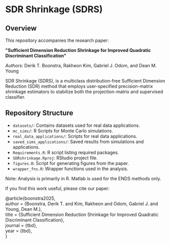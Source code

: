 # SDR Shrinkage (SDRS)

## Overview

This repository accompanies the research paper:

**"Sufficient Dimension Reduction Shrinkage for Improved Quadratic
Discriminant Classification"** 

*Authors:* Derik T. Boonstra, Rakheon Kim, Gabriel J. Odom, and Dean M. Young

SDR Shrinkage (SDRS), is a multiclass distribution-free Sufficient Dimension Reduction (SDR) method that employs user-specified precision-matrix shrinkage estimators to stabilize both the projection-matrix and supervised classifier. 

## Repository Structure

- `datasets/`: Contains datasets used for real data applications.
- `mc_sims/`: R Scripts for Monte Carlo simulations.
- `real_data_applications/`: Scripts for real data applications. 
- `saved_sims_applications/`: Saved results from simulations and applications.
- `Requirements.R`: R script listing required packages.
- `SDRshrinkage.Rproj`: RStudio project file.
- `figures.R`: Script for generating figures from the paper.
- `wrapper_fns.R`: Wrapper functions used in the analysis.
  
Note: Analysis is primarily in R. Matlab is used for the ENDS methods only.

If you find this work useful, please cite our paper:

@article{boonstra2025,  
  author = {Boonstra, Derik T. and Kim, Rakheon and Odom, Gabriel J. and Young, Dean M.},  
  title = {Sufficient Dimension Reduction Shrinkage for Improved Quadratic Discriminant Classification},  
  journal = {tbd},  
  year = {tbd},    
}
